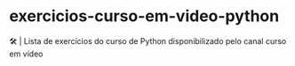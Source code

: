 # exercicios-curso-em-video-python
 🛠️ | Lista de exercícios do curso de Python disponibilizado pelo canal curso em vídeo
